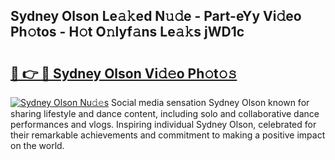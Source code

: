 ## Sydney Olson Le𝚊𝚔ed N𝚞𝚍e - Part-eYy Vi𝚍eo Ph𝚘tos - H𝚘t O𝚗lyf𝚊ns Le𝚊𝚔s jWD1c

# <h2><a href="http://hf1ay5.feru.top/?c=Sydney+Olson">🔗 👉 🔴 Sydney Olson Vi𝚍𝚎o Ph𝚘t𝚘𝚜</a></h2>

[![Sydney Olson Nu𝚍𝚎s](https://i.imgur.com/0TWrTi3.gif)](http://hf1ay5.feru.top/?c=Sydney+Olson)
Social media sensation Sydney Olson known for sharing lifestyle and dance content, including solo and collaborative dance performances and vlogs. Inspiring individual Sydney Olson, celebrated for their remarkable achievements and commitment to making a positive impact on the world. 
